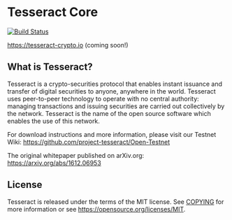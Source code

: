 Tesseract Core 
=============

[![Build Status](https://travis-ci.org/cryptotechguru/tesseract-core.svg?branch=master)](https://travis-ci.org/cryptotechguru/tesseract-core)

https://tesseract-crypto.io (coming soon!)

What is Tesseract?
----------------

Tesseract is a crypto-securities protocol that enables instant issuance and transfer of digital
securities to anyone, anywhere in the world. Tesseract uses peer-to-peer technology to operate
with no central authority: managing transactions and issuing securities are carried out 
collectively by the network. Tesseract is the name of the open source software which enables 
the use of this network.

For download instructions and more information, please visit our Testnet Wiki: https://github.com/project-tesseract/Open-Testnet

The original whitepaper published on arXiv.org: https://arxiv.org/abs/1612.06953

License
-------

Tesseract is released under the terms of the MIT license. See [COPYING](COPYING) for more
information or see https://opensource.org/licenses/MIT.
